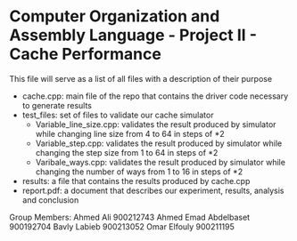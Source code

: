 # Computer Organization and Assembly Language - Project II - Cache Performance
This file will serve as a list of all files with a description of their purpose

- cache.cpp: main file of the repo that contains the driver code necessary to generate results
- test_files: set of files to validate our cache simulator
  - Variable_line_size.cpp: validates the result produced by simulator while changing line size from 4 to 64 in steps of *2
  - Variable_step.cpp: validates the result produced by simulator while changing the step size from 1 to 64 in steps of *2
  - Varibale_ways.cpp: validates the result produced by simulator while changing the number of ways from 1 to 16 in steps of *2
- results: a file that contains the results produced by cache.cpp
- report.pdf: a document that describes our experiment, results, analysis and conclusion

Group Members:
Ahmed Ali 900212743
Ahmed Emad Abdelbaset 900192704
Bavly Labieb 900213052
Omar Elfouly 900211195